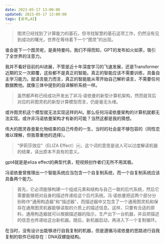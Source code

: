 ```yaml
---
date: 2023-05-17 13:00:00
updated: 2023-05-17 13:00:00
tags: [读书,AI]
---
```




>  图灵已经找到了计算能力的基石，但寻找智慧的基石这项工作，仍然没有见到成功的曙光，世界在等待着下一个“图灵”的出现。

谁会是下一个图灵呢，是奥特曼吗，我们不得而知，GPT的发布如火如荼，吸引了全世界的注意力。

<!-- more -->

我并不看好目前的AI进展，不管是近十年深度学习的飞速发展，还是Transformer近期的又一次颠覆，这些都不是真正的智能。真正的智能应该不需要训练，具备自主学习能力。就语言能力而言，真正的智能能从零开始自己解析语言，不需要任何数据教他。就像三体中提到的自译解析系统一样。

> 虽然都声称已经成功开发出了非冯·诺依曼的新型计算机架构，然而就背后对应的非图灵机的新型计算模型而言，仍是毫无头绪。

或许图灵机这个模型就无法实现这样的AI。那么任何冯诺依曼架构的计算机就都无法实现。或许非冯诺依曼架构才有新的可能？当然这都是我的猜想。

伟大的图灵吞食氰化物结束的自己传奇的一生，当时的社会是不够包容的（同性恋难以理解，但我尊重他的选择）。

> “伊莉莎效应”（ELIZA Effect）￼，这个词的意思是说人可以过度解读机器的结果，读出原本不具有的意义。

gpt4就是是eliza effect的典型代表，短视频创作者们无所不用其极。

冯诺依曼曾推理出一个智能系统应当包含一个自复制系统，而一个自复制系统应该具备两个能力。

> 首先，它必须能够构建一个组成元素和结构与自己一致的后代系统，然后它需要能够把对自身的描述传递给这个后代系统。冯·诺依曼把这两个部分分别称作“通用构造器”和“描述器”，而描述器中又包含了一个通用图灵机和保存在通用图灵机器能够读取的介质上的描述信息。这样，只要有合适的原料，通用构造器就可以根据描述器的指示，生产出下一台机器，并且把描述的信息也传递给这台新机器。随后，新机器启动，再进入下一个复制循环。

在当时，没有设计出能够进行自我复制的机器，但是遵循冯诺依曼的思路进行自我复制的软件已经存在：DNA双螺旋结构。

















